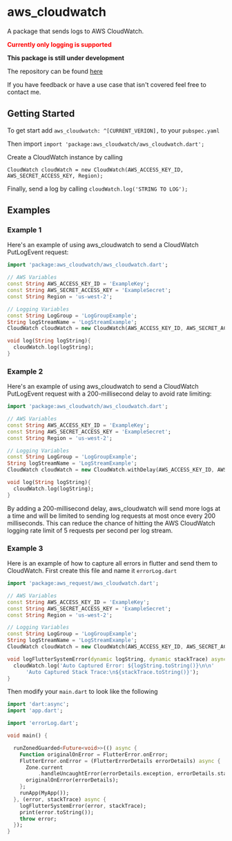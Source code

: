 # aws_cloudwatch

A package that sends logs to AWS CloudWatch. 

<span style="color:red">**Currently only logging is supported**</span>


**This package is still under development**

The repository can be found [here](https://github.com/Zsmerritt/Flutter_AWS_CloudWatch)

If you have feedback or have a use case that isn't covered feel free to contact me.

## Getting Started

To get start add `aws_cloudwatch: ^[CURRENT_VERION],` to your `pubspec.yaml`

Then import `import 'package:aws_cloudwatch/aws_cloudwatch.dart';`

Create a CloudWatch instance by calling   
~~~
CloudWatch cloudWatch = new CloudWatch(AWS_ACCESS_KEY_ID, AWS_SECRET_ACCESS_KEY, Region);
~~~
Finally, send a log by calling `cloudWatch.log('STRING TO LOG');`

## Examples

### Example 1
Here's an example of using aws_cloudwatch to send a CloudWatch PutLogEvent request:

~~~dart
import 'package:aws_cloudwatch/aws_cloudwatch.dart';

// AWS Variables
const String AWS_ACCESS_KEY_ID = 'ExampleKey';
const String AWS_SECRET_ACCESS_KEY = 'ExampleSecret';
const String Region = 'us-west-2';

// Logging Variables
const String LogGroup = 'LogGroupExample';
String logStreamName = 'LogStreamExample';
CloudWatch cloudWatch = new CloudWatch(AWS_ACCESS_KEY_ID, AWS_SECRET_ACCESS_KEY, Region);

void log(String logString){
  cloudWatch.log(logString);
}
~~~
### Example 2
Here's an example of using aws_cloudwatch to send a CloudWatch PutLogEvent request with a 200-millisecond delay to avoid 
rate limiting:

~~~dart
import 'package:aws_cloudwatch/aws_cloudwatch.dart';

// AWS Variables
const String AWS_ACCESS_KEY_ID = 'ExampleKey';
const String AWS_SECRET_ACCESS_KEY = 'ExampleSecret';
const String Region = 'us-west-2';

// Logging Variables
const String LogGroup = 'LogGroupExample';
String logStreamName = 'LogStreamExample';
CloudWatch cloudWatch = new CloudWatch.withDelay(AWS_ACCESS_KEY_ID, AWS_SECRET_ACCESS_KEY, Region, 200);

void log(String logString){
  cloudWatch.log(logString);
}
~~~
By adding a 200-millisecond delay, aws_cloudwatch will send more logs at a time and will be limited to sending log requests
at most once every 200 milliseconds. This can reduce the chance of hitting the AWS CloudWatch logging rate limit of 5 requests 
per second per log stream.
### Example 3
Here is an example of how to capture all errors in flutter and send them to CloudWatch.
First create this file and name it `errorLog.dart`
~~~dart
import 'package:aws_request/aws_cloudwatch.dart';

// AWS Variables
const String AWS_ACCESS_KEY_ID = 'ExampleKey';
const String AWS_SECRET_ACCESS_KEY = 'ExampleSecret';
const String Region = 'us-west-2';

// Logging Variables
const String LogGroup = 'LogGroupExample';
String logStreamName = 'LogStreamExample';
CloudWatch cloudWatch = new CloudWatch(AWS_ACCESS_KEY_ID, AWS_SECRET_ACCESS_KEY, Region);

void logFlutterSystemError(dynamic logString, dynamic stackTrace) async {
  cloudWatch.log('Auto Captured Error: ${logString.toString()}\n\n'
      'Auto Captured Stack Trace:\n${stackTrace.toString()}');
}
~~~
Then modify your `main.dart` to look like the following
~~~dart
import 'dart:async';
import 'app.dart';

import 'errorLog.dart';

void main() {

  runZonedGuarded<Future<void>>(() async {
    Function originalOnError = FlutterError.onError;
    FlutterError.onError = (FlutterErrorDetails errorDetails) async {
      Zone.current
          .handleUncaughtError(errorDetails.exception, errorDetails.stack);
      originalOnError(errorDetails);
    };
    runApp(MyApp());
  }, (error, stackTrace) async {
    logFlutterSystemError(error, stackTrace);
    print(error.toString());
    throw error;
  });
}
~~~